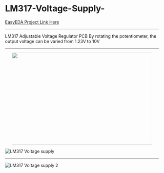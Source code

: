 # LM317-Voltage-Supply-
[EasyEDA Project Link Here](https://easyeda.com/manasmw333/voltage-supply)
* * *
LM317 Adjustable Voltage Regulator PCB
By rotating the potentiometer, the output voltage can be varied from 1.23V to 10V
* * *
<p align="center">
  <img width="460" height="300" src="https://user-images.githubusercontent.com/72513954/95361242-1b667100-08ea-11eb-87b3-fa7c0a6ebf86.PNG">
</p>

![LM317 Voltage supply](https://user-images.githubusercontent.com/72513954/95361242-1b667100-08ea-11eb-87b3-fa7c0a6ebf86.PNG)
* * *


![LM317 Voltage supply 2](https://user-images.githubusercontent.com/72513954/95360222-b6f6e200-08e8-11eb-9ade-0ead032e10f5.PNG)


